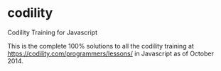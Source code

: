 # codility
Codility Training for Javascript

This is the complete 100% solutions to all the codility training at https://codility.com/programmers/lessons/ in Javascript as of October 2014.
